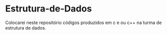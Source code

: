 # Estrutura-de-Dados
Colocarei neste repositório códigos produzidos em c e ou c++ na turma de estrutura de dados. 
